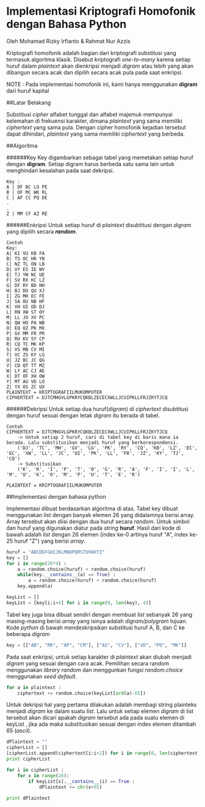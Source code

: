 # Implementasi Kriptografi Homofonik dengan Bahasa Python

Oleh Mohamad Rizky Irfianto & Rahmat Nur Azzis
       
Kriptografi homofonik adalah bagian dari kriptografi substitusi yang termasuk algoritma klasik. Disebut kriptografi *one-to-many* karena setiap huruf dalam *plaintext* akan dienkripsi menjadi *digram* atau lebih yang akan dibangun secara acak dan dipilih secara acak pula pada saat enkripsi. 

NOTE : Pada implementasi homofonik ini, kami hanya menggunakan **digram** dari huruf kapital

##Latar Belakang

Substitusi *cipher* alfabet tunggal dan alfabet majemuk mempunyai kelemahan di frekuensi karakter, dimana *plaintext* yang sama memiliki *ciphertext* yang sama pula. Dengan cipher homofonik kejadian tersebut dapat dihindari, *plaintext* yang sama memiliki *ciphertext* yang berbeda.

##Algoritma

######Key
Key digambarkan sebagai tabel yang memetakan setiap huruf dengan **digram**. Setiap digram harus berbeda satu sama lain untuk menghindari kesalahan pada saat dekripsi.

```
Key :
A | DF BC LO PE
B | OF MC WK RL
C | AF CC PQ DE
.
.
Z | MM CF AZ RE
```

######Enkripsi
Untuk setiap huruf di *plaintext* disubtitusi dengan *digram* yang dipilih secara ***random***.
```
Contoh
Key:
A| KI VU KB FA
B| TS OC HR YN
C| NZ TL ON LB
D| UY ES IE WV
E| TJ YW NC UE
F| SV RX KC LZ
G| DF RY BD HH
H| BJ DO QU XJ
I| ZG MH EC FE
J| SA OU NB HF
K| VH UI OD DJ
L| RN XW ST OY
M| LL JO XV PC
N| QW HO PA WB
O| EQ OZ PK MX
P| GV MM FR PR
Q| RU KV SY CP
R| CQ TC MK KP
S| VS MB CV MI
T| VC ZS KY LG
U| JZ BC JC QG
V| CD QT TT MZ
W| LY AC CJ AE
X| DT OF XH OW
Y| MT AU VD LO
Z| YX OS ZC UX
PLAINTEXT = KRIPTOGRAFIILMUKOMPUTER
CIPHERTEXT = DJTCMHGVLGPKRYCQKBLZECECXWLLJCUIPKLLFRJZKYTJCQ
```

######Dekripsi
Untuk setiap  dua huruf(*digram*) di *ciphertext* disubtitusi dengan huruf sesuai dengan letak *digram* itu berada di tabel.
```
Contoh
CIPHERTEXT = DJTCMHGVLGPKRYCQKBLZECECXWLLJCUIPKLLFRJZKYTJCQ
	-> Untuk setiap 2 huruf, cari di tabel key di baris mana ia berada. Lalu substitusikan menjadi huruf yang berkorespondensi.
	('DJ', 'TC', 'MH', 'GV', 'LG', 'PK', 'RY', 'CQ', 'KB', 'LZ', 'EC', 'EC', 'XW', 'LL', 'JC', 'UI', 'PK', 'LL', 'FR', 'JZ', 'KY', 'TJ', 'CQ')
	-> Substitusikan
	('K', 'R', 'I', 'P', 'T', 'O', 'G', 'R', 'A', 'F', 'I', 'I', 'L', 'M', 'U', 'K', 'O', 'M', 'P', 'U', 'T', 'E', 'R')

PLAINTEXT = KRIPTOGRAFIILMUKOMPUTER
```

##Implementasi dengan bahasa python

Implementasi dibuat berdasarkan algoritma di atas. Tabel key dibuat menggunakan list dengan banyak elemen 26 yang didalamnya berisi array. Array tersebut akan diisi dengan dua huruf secara *random*. Untuk simbol dan huruf yang digunakan diatur pada *string* **huruf**.  Hasil dari kode di bawah adalah *list* dengan 26 elemen (index ke-0 artinya huruf "A", index ke-25 huruf "Z") yang berisi *array*. 

```python
huruf = "ABCDEFGHIJKLMNOPQRSTUVWXYZ"
key = []
for i in range(26*4) : 
	a = random.choice(huruf) + random.choice(huruf)
	while(key.__contains__(a) == True) : 
		a = random.choice(huruf) + random.choice(huruf)
	key.append(a)

keyList = []
keyList = [key[i:i+4] for i in range(0, len(key), 4)]
```
Tabel key juga bisa dibuat sendiri dengan membuat *list* sebanyak 26 yang masing-masing berisi *array* yang isinya adalah *digram/polygram* tujuan. Kode *python* di bawah mendeskripsikan substitusi huruf A, B, dan C ke beberapa *digram*

```python
key = [["AB", "RR", "AP", "CM"], ["AS", "CV"], ["VD", "PO", "MK"]]
```

Pada saat enkripsi, untuk setiap karakter di *plaintext* akan diubah menjadi *digram* yang sesuai dengan cara acak. Pemilihan secara random menggunakan *library random* dan menggunkan fungsi *random.choice* menggunakan *seed default*.

```python
for a in plaintext : 
	ciphertext += random.choice(keyList[ord(a)-65])
```

Untuk dekripsi hal yang pertama dilakukan adalah membagi string plainteks menjadi *digram* ke dalam suatu *list*. Lalu untuk setiap elemen *digram* di list tersebut akan dicari apakah *digram* tersebut ada pada suatu elemen di keyList , jika ada maka substitusikan sesuai dengan index elemen ditambah 65 (*ascii*).

```python
dPlaintext = ""
cipherList = []
[cipherList.append(ciphertext[i:i+2]) for i in range(0, len(ciphertext), 2)]
print cipherList

for i in cipherList :
	for x in range(26):
		if keyList[x].__contains__(i) == True : 
			dPlaintext += chr(x+65)
			
print dPlaintext
```


